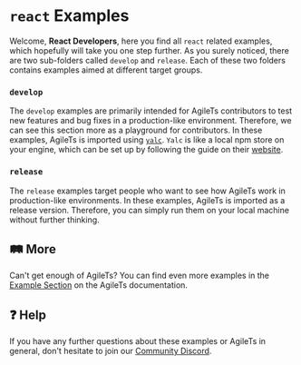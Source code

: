 # `react` Examples

Welcome, **React Developers**,
here you find all `react` related examples, which hopefully will take you one step further.
As you surely noticed, there are two sub-folders called `develop` and `release`.
Each of these two folders contains examples aimed at different target groups.

### `develop`

The `develop` examples are primarily intended for AgileTs contributors
to test new features and bug fixes in a production-like environment.
Therefore, we can see this section more as a playground for contributors.
In these examples, AgileTs is imported using [`yalc`](https://github.com/wclr/yalc).
`Yalc` is like a local npm store on your engine, which can be set up by following the guide on their [website](https://github.com/wclr/yalc).

### `release`

The `release` examples target people who want to see how AgileTs work in production-like environments.
In these examples, AgileTs is imported as a release version.
Therefore, you can simply run them on your local machine without further thinking.

## 🛤 More

Can't get enough of AgileTs?
You can find even more examples in the [Example Section](https://agile-ts.org/docs/examples/react) on the AgileTs documentation.

## ❓ Help

If you have any further questions about these examples or AgileTs in general, 
don't hesitate to join our [Community Discord](https://discord.gg/T9GzreAwPH).
